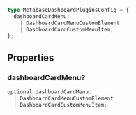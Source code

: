 ```ts
type MetabaseDashboardPluginsConfig = {
  dashboardCardMenu:
    | DashboardCardMenuCustomElement
    | DashboardCardCustomMenuItem;
};
```

## Properties

### dashboardCardMenu?

```ts
optional dashboardCardMenu:
  | DashboardCardMenuCustomElement
  | DashboardCardCustomMenuItem;
```
